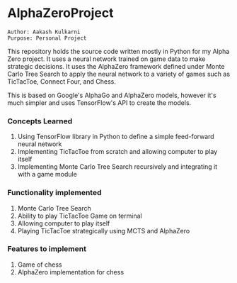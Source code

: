# AlphaZeroProject
```
Author: Aakash Kulkarni
Purpose: Personal Project
```
This repository holds the source code written mostly in Python for my Alpha Zero project. It uses a neural network trained on game data to make strategic decisions. It uses the AlphaZero framework defined under Monte Carlo Tree Search to apply the neural network to a variety of games such as TicTacToe, Connect Four, and Chess.

This is based on Google's AlphaGo and AlphaZero models, however it's much simpler and uses TensorFlow's API to create the models.

### Concepts Learned
1. Using TensorFlow library in Python to define a simple feed-forward neural network
2. Implementing TicTacToe from scratch and allowing computer to play itself
3. Implementing Monte Carlo Tree Search recursively and integrating it with a game module

### Functionality implemented
1. Monte Carlo Tree Search
2. Ability to play TicTacToe Game on terminal
3. Allowing computer to play itself
4. Playing TicTacToe strategically using MCTS and AlphaZero

### Features to implement
1. Game of chess
2. AlphaZero implementation for chess
